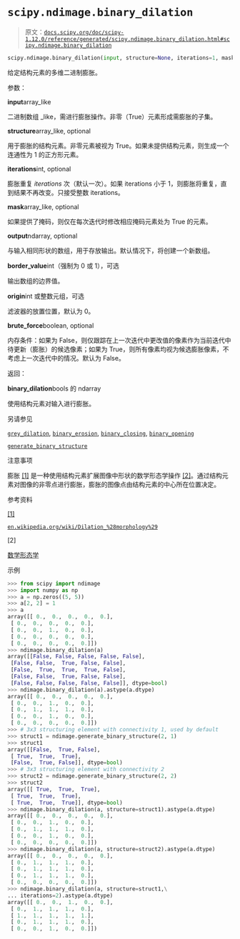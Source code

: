 # `scipy.ndimage.binary_dilation`

> 原文：[`docs.scipy.org/doc/scipy-1.12.0/reference/generated/scipy.ndimage.binary_dilation.html#scipy.ndimage.binary_dilation`](https://docs.scipy.org/doc/scipy-1.12.0/reference/generated/scipy.ndimage.binary_dilation.html#scipy.ndimage.binary_dilation)

```py
scipy.ndimage.binary_dilation(input, structure=None, iterations=1, mask=None, output=None, border_value=0, origin=0, brute_force=False)
```

给定结构元素的多维二进制膨胀。

参数：

**input**array_like

二进制数组 _like，需进行膨胀操作。非零（True）元素形成需膨胀的子集。

**structure**array_like, optional

用于膨胀的结构元素。非零元素被视为 True。如果未提供结构元素，则生成一个连通性为 1 的正方形元素。

**iterations**int, optional

膨胀重复 *iterations* 次（默认一次）。如果 iterations 小于 1，则膨胀将重复，直到结果不再改变。只接受整数 iterations。

**mask**array_like, optional

如果提供了掩码，则仅在每次迭代时修改相应掩码元素处为 True 的元素。

**output**ndarray, optional

与输入相同形状的数组，用于存放输出。默认情况下，将创建一个新数组。

**border_value**int（强制为 0 或 1），可选

输出数组的边界值。

**origin**int 或整数元组，可选

滤波器的放置位置，默认为 0。

**brute_force**boolean, optional

内存条件：如果为 False，则仅跟踪在上一次迭代中更改值的像素作为当前迭代中待更新（膨胀）的候选像素；如果为 True，则所有像素均视为候选膨胀像素，不考虑上一次迭代中的情况。默认为 False。

返回：

**binary_dilation**bools 的 ndarray

使用结构元素对输入进行膨胀。

另请参见

[`grey_dilation`](https://docs.scipy.org/doc/scipy-1.12.0/reference/generated/scipy.ndimage.grey_dilation.html#scipy.ndimage.grey_dilation "scipy.ndimage.grey_dilation"), [`binary_erosion`](https://docs.scipy.org/doc/scipy-1.12.0/reference/generated/scipy.ndimage.binary_erosion.html#scipy.ndimage.binary_erosion "scipy.ndimage.binary_erosion"), [`binary_closing`](https://docs.scipy.org/doc/scipy-1.12.0/reference/generated/scipy.ndimage.binary_closing.html#scipy.ndimage.binary_closing "scipy.ndimage.binary_closing"), [`binary_opening`](https://docs.scipy.org/doc/scipy-1.12.0/reference/generated/scipy.ndimage.binary_opening.html#scipy.ndimage.binary_opening "scipy.ndimage.binary_opening")

[`generate_binary_structure`](https://docs.scipy.org/doc/scipy-1.12.0/reference/generated/scipy.ndimage.generate_binary_structure.html#scipy.ndimage.generate_binary_structure "scipy.ndimage.generate_binary_structure")

注意事项

膨胀 [[1]](#r50c2bb0b3132-1) 是一种使用结构元素扩展图像中形状的数学形态学操作 [[2]](#r50c2bb0b3132-2)。通过结构元素对图像的非零点进行膨胀，膨胀的图像点由结构元素的中心所在位置决定。

参考资料

[[1]](#id1)

[`en.wikipedia.org/wiki/Dilation_%28morphology%29`](https://en.wikipedia.org/wiki/Dilation_%28morphology%29)

[2]

[数学形态学](https://en.wikipedia.org/wiki/Mathematical_morphology)

示例

```py
>>> from scipy import ndimage
>>> import numpy as np
>>> a = np.zeros((5, 5))
>>> a[2, 2] = 1
>>> a
array([[ 0.,  0.,  0.,  0.,  0.],
 [ 0.,  0.,  0.,  0.,  0.],
 [ 0.,  0.,  1.,  0.,  0.],
 [ 0.,  0.,  0.,  0.,  0.],
 [ 0.,  0.,  0.,  0.,  0.]])
>>> ndimage.binary_dilation(a)
array([[False, False, False, False, False],
 [False, False,  True, False, False],
 [False,  True,  True,  True, False],
 [False, False,  True, False, False],
 [False, False, False, False, False]], dtype=bool)
>>> ndimage.binary_dilation(a).astype(a.dtype)
array([[ 0.,  0.,  0.,  0.,  0.],
 [ 0.,  0.,  1.,  0.,  0.],
 [ 0.,  1.,  1.,  1.,  0.],
 [ 0.,  0.,  1.,  0.,  0.],
 [ 0.,  0.,  0.,  0.,  0.]])
>>> # 3x3 structuring element with connectivity 1, used by default
>>> struct1 = ndimage.generate_binary_structure(2, 1)
>>> struct1
array([[False,  True, False],
 [ True,  True,  True],
 [False,  True, False]], dtype=bool)
>>> # 3x3 structuring element with connectivity 2
>>> struct2 = ndimage.generate_binary_structure(2, 2)
>>> struct2
array([[ True,  True,  True],
 [ True,  True,  True],
 [ True,  True,  True]], dtype=bool)
>>> ndimage.binary_dilation(a, structure=struct1).astype(a.dtype)
array([[ 0.,  0.,  0.,  0.,  0.],
 [ 0.,  0.,  1.,  0.,  0.],
 [ 0.,  1.,  1.,  1.,  0.],
 [ 0.,  0.,  1.,  0.,  0.],
 [ 0.,  0.,  0.,  0.,  0.]])
>>> ndimage.binary_dilation(a, structure=struct2).astype(a.dtype)
array([[ 0.,  0.,  0.,  0.,  0.],
 [ 0.,  1.,  1.,  1.,  0.],
 [ 0.,  1.,  1.,  1.,  0.],
 [ 0.,  1.,  1.,  1.,  0.],
 [ 0.,  0.,  0.,  0.,  0.]])
>>> ndimage.binary_dilation(a, structure=struct1,\
... iterations=2).astype(a.dtype)
array([[ 0.,  0.,  1.,  0.,  0.],
 [ 0.,  1.,  1.,  1.,  0.],
 [ 1.,  1.,  1.,  1.,  1.],
 [ 0.,  1.,  1.,  1.,  0.],
 [ 0.,  0.,  1.,  0.,  0.]]) 
```

